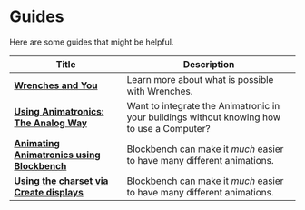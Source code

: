 # Guides

Here are some guides that might be helpful.

| Title | Description |
|-------|-------------|
| [**Wrenches and You**](wrenches.md) | Learn more about what is possible with Wrenches. |
| [**Using Animatronics: The Analog Way**](positioningAnimatronicAnalog.md) | Want to integrate the Animatronic in your buildings without knowing how to use a Computer? |
| [**Animating Animatronics using Blockbench**](positioningAnimatronicsBlockbench.md) | Blockbench can make it _much_ easier to have many different animations. |
| [**Using the charset via Create displays**](charset.md) | Blockbench can make it _much_ easier to have many different animations. |